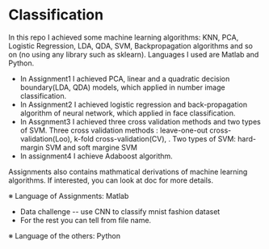# Classification
In this repo I achieved some machine learning algorithms: KNN, PCA, Logistic Regression, LDA, QDA, SVM, Backpropagation algorithms and so on (no using any library such as sklearn). Languages I used are Matlab and Python.

- In Assignment1 I achieved PCA, linear and a quadratic decision boundary(LDA, QDA) models, which applied in number image classification.
- In Assignment2 I achieved logistic regression and back-propagation algorithm of neural network, which applied in face classification.
- In Assgnment3 I achieved three cross validation methods and two types of SVM.
   Three cross validation methods : leave-one-out cross-validation(Loo), k-fold cross-validation(CV), . 
   Two types of SVM: hard-margin SVM and soft margine SVM
- In assignment4 I achieve Adaboost algorithm.   


Assignments also contains mathmatical derivations of machine learning algorithms. If interested, you can look at doc for more details.
   
   
 ※ Language of Assignments: Matlab  

- Data challenge -- use CNN to classify mnist fashion dataset
- For the rest you can tell from file name.


※ Language of the others: Python  

